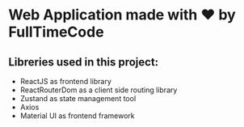 # Web Application made with ❤️ by FullTimeCode

## Libreries used in this project:
- ReactJS as frontend library
- ReactRouterDom as a client side routing library
- Zustand as state management tool
- Axios
- Material UI as frontend framework